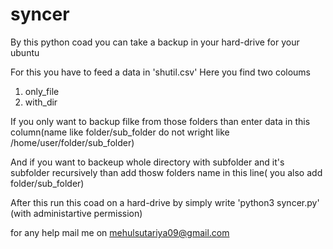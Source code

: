 # syncer
By this python coad you can take a backup in your hard-drive for your ubuntu

For this you have to feed a data in 'shutil.csv' 
Here you find two coloums 
1) only_file  
2) with_dir

If you only want to backup filke from those folders than enter data in this column(name like folder/sub_folder  do not wright like /home/user/folder/sub_folder)

And if you want to backeup whole directory with subfolder and it's subfolder recursively than add thosw folders name in this line( you also add folder/sub_folder)

After this 
run this coad on a hard-drive by simply write 'python3 syncer.py' (with administartive permission)

for any help mail me on mehulsutariya09@gmail.com
